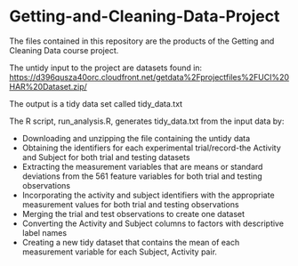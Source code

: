 # Getting-and-Cleaning-Data-Project

The files contained in this repository are the products of the Getting and Cleaning Data course project. 

The untidy input to the project are datasets found in: https://d396qusza40orc.cloudfront.net/getdata%2Fprojectfiles%2FUCI%20HAR%20Dataset.zip/

The output is a tidy data set called tidy_data.txt  

The R script, run_analysis.R, generates tidy_data.txt from the input data by: 

<ul>
<li> Downloading and unzipping the file containing the untidy data
<li> Obtaining the identifiers for each experimental trial/record-the Activity and Subject for both trial and testing datasets
<li> Extracting the measurement variables that are means or standard deviations from the 561 feature variables for both trial and testing observations 
<li> Incorporating the activity and subject identifiers with the appropriate measurement values for both trial and testing observations
<li> Merging the trial and test observations to create one dataset
<li> Converting the Activity and Subject columns to factors with descriptive label names 
<li> Creating a new tidy dataset that contains the mean of each measurement variable for each Subject, Activity pair.  
</ul>
